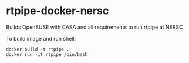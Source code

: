 # rtpipe-docker-nersc
Builds OpenSUSE with CASA and all requirements to run rtpipe at NERSC

To build image and run shell:

    docker build -t rtpipe .
    docker run -it rtpipe /bin/bash
